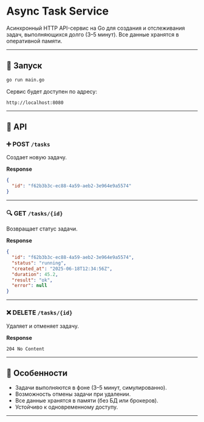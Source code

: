 # Async Task Service

Асинхронный HTTP API-сервис на Go для создания и отслеживания задач, выполняющихся долго (3–5 минут). Все данные хранятся в оперативной памяти.

---

## 🚀 Запуск

```bash
go run main.go
```

Сервис будет доступен по адресу:

```
http://localhost:8080
```

---

## 🔌 API

### ➕ POST `/tasks`

Создает новую задачу.

**Response**
```json
{
  "id": "f62b3b3c-ec88-4a59-aeb2-3e964e9a5574"
}
```

---

### 🔍 GET `/tasks/{id}`

Возвращает статус задачи.

**Response**
```json
{
  "id": "f62b3b3c-ec88-4a59-aeb2-3e964e9a5574",
  "status": "running",
  "created_at": "2025-06-18T12:34:56Z",
  "duration": 45.2,
  "result": "ok",
  "error": null
}
```

---

### ❌ DELETE `/tasks/{id}`

Удаляет и отменяет задачу.

**Response**
```
204 No Content
```

---

## 📌 Особенности

- Задачи выполняются в фоне (3–5 минут, симулированно).
- Возможность отмены задачи при удалении.
- Все данные хранятся в памяти (без БД или брокеров).
- Устойчиво к одновременному доступу.

---

